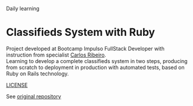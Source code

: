 Daily learning

# Classifieds System with Ruby

Project developed at Bootcamp Impulso FullStack Developer with instruction from specialist [Carlos Ribeiro](https://github.com/duduribeiro "Carlos Ribeiro").</br>
Learning to develop a complete classifieds system in two steps, producing from scratch to deployment in production with automated tests, based on Ruby on Rails technology.

[LICENSE](./LICENSE)

See [original repository](https://github.com/duduribeiro/dio_curso)
